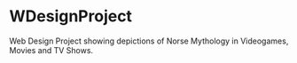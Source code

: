 # WDesignProject
Web Design Project showing depictions of Norse Mythology in Videogames, Movies and TV Shows.
